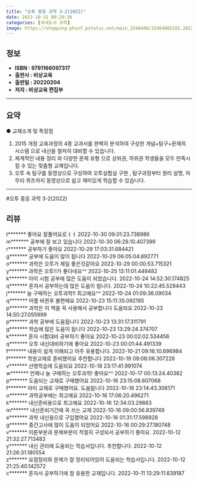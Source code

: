 ```yaml
---
title: "오투 중등 과학 3-2(2022)"
date: 2022-10-31 08:29:38
categories: [국내도서 과학]
image: https://shopping-phinf.pstatic.net/main_3246488/32464882281.20221019135342.jpg
---
```


## **정보**

- **ISBN : 9791166097317**
- **출판사 : 비상교육**
- **출판일 : 20220204**
- **저자 : 비상교육 편집부**

------



## **요약**



● 교재소개 및 특장점
1. 2015 개정 교육과정의 4종 교과서를 완벽히 분석하여 구성한  개념+탐구+문제의 시스템 으로 내신을 철저히 대비할 수 있습니다. 
2. 체계적인 내용 정리 와 다양한 문제 유형 으로 상위권, 하위권 학생들을 모두 만족시킬 수 있는 맞춤형 교재입니다.
3. 오투 속 탐구를 동영상으로 구성하여  오투실험실 구현 , 탐구과정부터 원리 설명, 마무리 퀴즈까지 동영상으로 쉽고 재미있게 학습할 수 있습니다.



------

#오투 중등 과학 3-2(2022)


## **리뷰** 

  t******* 좋아요 잘풀어요로ㅓㅓ 2022-10-30 09:01:23.738986 <br/>  m******* 공부에 잘 보고 있습니다 2022-10-30 06:28:10.407399 <br/>  r******* 공부하기 좋아요  2022-10-29 17:03:31.684421 <br/>  g******* 공부에 도움이 많이 됩니다 2022-10-29 06:05:04.892771 <br/>  o******* 과학은 오투가 제일 좋은것같아요 2022-10-29 00:00:53.715321 <br/>  y******* 과학은 오투!!가 좋다네요^^ 2022-10-25 13:11:01.449482 <br/>  k******* 아이 시험 공부에 많은 도움이 되었습니다. 2022-10-24 14:52:30.174825 <br/>  q******* 혼자서 공부하는데 많은 도움이 됩니다. 2022-10-24 10:22:45.528443 <br/>  j******* 늘 구매하는 오투과학!!
최고예요^^ 2022-10-24 01:09:36.09034 <br/>  q******* 어플 바뀐후 불편해요 2022-10-23 15:11:35.092195 <br/>  p******* 과학은 이 책을 꼭 사용해서 공부합니다 도움되요 2022-10-23 14:50:27.055999 <br/>  p******* 과학 공부에 도움됩니다 2022-10-23 13:31:17.311791 <br/>  g******* 학습에 많은 도움이 됩니다 2022-10-23 13:29:24.374707 <br/>  k******* 혼자 시험대비 공부하기 좋아요 2022-10-23 00:02:02.534456 <br/>  q******* 오투 내신대비하기에  좋아요 2022-10-23 00:01:44.491339 <br/>  f******* 내용이 쉽게 이해되고 아주 유용합니다. 2022-10-21 09:16:10.696984 <br/>  f******* 학원교재로 쥰비했어요
추천합니다 2022-10-19 09:08:06.307228 <br/>  v******* 선행학습에 도움되요 2022-10-18 23:17:41.991074 <br/>  w******* 언제나 늘 구매하는 오투과학! 좋아요^^ 2022-10-17 00:13:24.40382 <br/>  p******* 도움되는 교재로 구매했어요 2022-10-16 23:15:08.607068 <br/>  f******* 아이 교재로 구매했어요. 도움됩니다 2022-10-16 23:14:43.308171 <br/>  o******* 과학공부에는 최고예요 2022-10-16 17:06:20.496271 <br/>  k******* 내신준비용으로 최고에요 2022-10-16 12:34:03.29883 <br/>  m******* 내신준비기간에 꼭 쓰는 교재 2022-10-16 09:00:56.839749 <br/>  e******* 과학 내신용으로 구입했어요 2022-10-16 01:31:17.598928 <br/>  g******* 중간고사에 많이 도움이 되었어요 2022-10-16 00:29:27.180748 <br/>  v******* 이론부분과 문제부분이 적절히 구성되서 공부하기 좋아요. 2022-10-12 21:32:27.713483 <br/>  y******* 내신 관리에 도움되는 학습서입니다. 추천합니다. 2022-10-12 21:26:31.180554 <br/>  z******* 요점정리와 문제가 잘 정리되어있어 도움되는 학습서입니다. 2022-10-12 21:25:40.142572 <br/>  c******* 혼자서 공부하기에 참 유용한 교재입니다.  2022-10-11 13:29:11.639187 <br/>